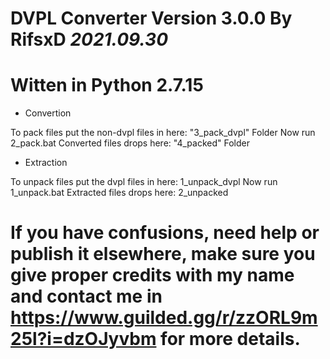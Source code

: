 # DVPL Converter Version 3.0.0 By RifsxD ***2021.09.30***

# Witten in Python 2.7.15

- Convertion

 To pack files put the non-dvpl files in here: "3_pack_dvpl" Folder
  Now run 2_pack.bat
   Converted files drops here: "4_packed" Folder

- Extraction

 To unpack files put the dvpl files in here: 1_unpack_dvpl
  Now run 1_unpack.bat
   Extracted files drops here: 2_unpacked

# If you have confusions, need help or publish it elsewhere, make sure you give proper credits with my name and contact me in https://www.guilded.gg/r/zzORL9m25l?i=dzOJyvbm for more details.

